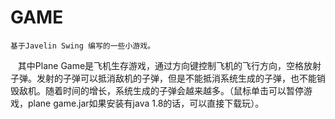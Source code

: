 # GAME
    基于Javelin Swing 编写的一些小游戏。
    其中Plane Game是飞机生存游戏，通过方向键控制飞机的飞行方向，空格放射子弹。发射的子弹可以抵消敌机的子弹，但是不能抵消系统生成的子弹，也不能销毁敌机。随着时间的增长，系统生成的子弹会越来越多。（鼠标单击可以暂停游戏，plane game.jar如果安装有java 1.8的话，可以直接下载玩）。
    
